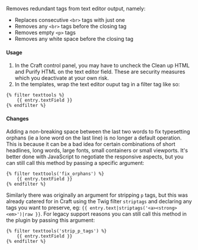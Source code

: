 Removes redundant tags from text editor output, namely:

- Replaces consecutive `<br>` tags with just one
- Removes any `<br>` tags before the closing tag
- Removes empty `<p>` tags
- Removes any white space before the closing tag



#### Usage

1. In the Craft control panel, you may have to uncheck the Clean up HTML and Purify HTML on the text editor field. These are security measures which you deactivate at your own risk.
2. In the templates, wrap the text editor ouput tag in a filter tag like so:

```
{% filter texttools %}
    {{ entry.textField }}
{% endfilter %}
```



#### Changes

Adding a non-breaking space between the last two words to fix typesetting orphans (ie a lone word on the last line) is no longer a default operation. This is because it can be a bad idea for certain combinations of short headlines, long words, large fonts, small containers or small viewports. It's better done with JavaScript to negotiate the responsive aspects, but you can still call this method by passing a specific argument:

```
{% filter texttools('fix_orphans') %}
    {{ entry.textField }}
{% endfilter %}
```

Similarly there was originally an argument for stripping `p` tags, but this was already catered for in Craft using the Twig filter `striptags` and declaring any tags you want to preserve, eg: `{{ entry.text|striptags('<a><strong><em>')|raw }}`. For legacy support reasons you can still call this method in the plugin by passing this argument:

```
{% filter texttools('strip_p_tags') %}
    {{ entry.textField }}
{% endfilter %}
```